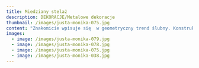 ```yaml
---
title: Miedziany stelaż
description: DEKORACJE/Metalowe dekoracje
thumbnail: /images/justa-monika-075.jpg
content: "Znakomicie wpisuje się  w geometryczny trend ślubny. Konstrukcja z rurek w kształcie prostokąta, ozdobiona kwiatami tworzy proste i piękne miejsce ceremonii. Jest to również świetny pomysł na oryginalny plan rozmieszczenia gości w sali weselnej.\r\n\n\r\n\n•\tmateriał:  konstrukcja wykonana z miedzianych rur o średnicy 18mm\r\n\n•\twymiary:  (1) duży: 200 cm wys. x 180 cm szer. x 50 cm głęb.\r\n\n\\    (2) mały: 200cm wys. x 125cm szer. x 50cm głęb. \r\n\n•\telementy aranżacji : konstrukcja miedziana, aranżacja nie zawiera kompozycji kwiatowej\r\n\n•\tdostępna ilość: 2  (jeden duży, jeden mały)\r\n\n•\tcena wypożyczenia: 400 zł (duży), 300zł (mały)\r\n\n•\tstyl: nowoczesny\r\n\n•\ttransport na terenie Wrocławia - gratis, poza terenem Wrocławia wyceniany jest indywidualnie\r\n\n•\tistnieje możliwość odbioru osobistego\r\n\n•\tsprawdź dostępność w kalendarzu i dokonaj wstępnej rezerwacji\r\n\n•\twięcej  informacji znajdziesz w zakładce JAK DZIAŁAMY"
images:
  - image: /images/justa-monika-079.jpg
  - image: /images/justa-monika-078.jpg
  - image: /images/justa-monika-075.jpg
  - image: /images/justa-monika-038.jpg
---
```


